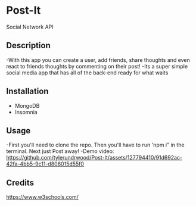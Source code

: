 # Post-It
Social Network API

## Description

-With this app you can create a user, add friends, share thoughts and even react to friends thoughts by commenting on their post!
-Its a super simple social media app that has all of the back-end ready for what waits

## Installation 

- MongoDB
- Insomnia

## Usage

-First you'll need to clone the repo. Then you'll have to run 
'npm i" in the terminal. Next just Post away!
-Demo video:
https://github.com/tylerundrwood/Post-It/assets/127794410/91d692ac-42fa-4bb5-9c11-d806015d55f0

## Credits

https://www.w3schools.com/



